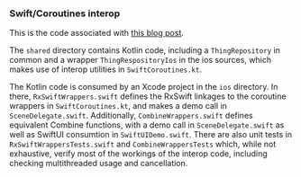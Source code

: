 ### Swift/Coroutines interop

This is the code associated with [this blog post](https://dev.to/russhwolf/kotlin-coroutines-and-swift-revisited-1i8f).

The `shared` directory contains Kotlin code, including a `ThingRepository` in common and a wrapper `ThingRespositoryIos`
in the ios sources, which makes use of interop utilities in `SwiftCoroutines.kt`.

The Kotlin code is consumed by an Xcode project in the `ios` directory. In there, `RxSwiftWrappers.swift` defines the
RxSwift linkages to the coroutine wrappers in `SwiftCoroutines.kt`, and makes a demo call in `SceneDelegate.swift`.
Additionally, `CombineWrappers.swift` defines equivalent Combine functions, with a demo call in `SceneDelegate.swift`
as well as SwiftUI consumtion in `SwiftUIDemo.swift`. There are also unit tests in `RxSwiftWrappersTests.swift` and
`CombineWrappersTests` which, while not exhaustive, verify most of the workings of the interop code, including checking
multithreaded usage and cancellation.
